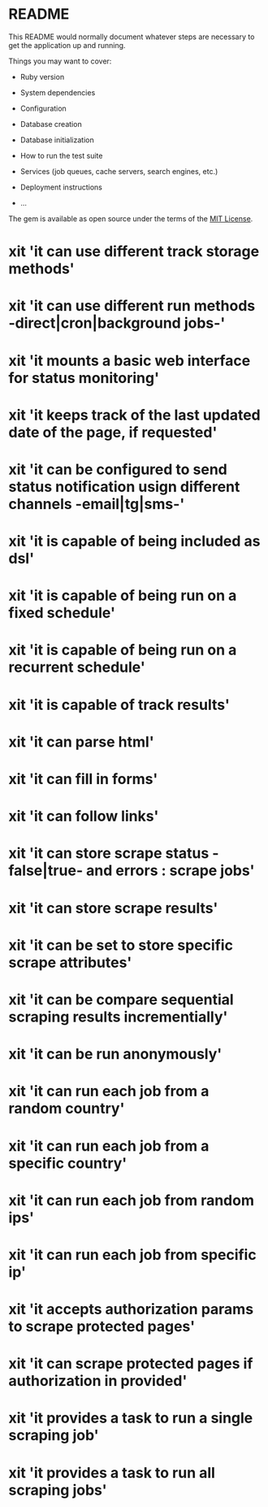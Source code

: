 # README

This README would normally document whatever steps are necessary to get the
application up and running.

Things you may want to cover:

* Ruby version

* System dependencies

* Configuration

* Database creation

* Database initialization

* How to run the test suite

* Services (job queues, cache servers, search engines, etc.)

* Deployment instructions

* ...

The gem is available as open source under the terms of the [MIT License](http://opensource.org/licenses/MIT).


  # xit 'it can use different track storage methods'
  # xit 'it can use different run methods -direct|cron|background jobs-'
  # xit 'it mounts a basic web interface for status monitoring'
  # xit 'it keeps track of the last updated date of the page, if requested'
  # xit 'it can be configured to send status notification usign different channels -email|tg|sms-'
  # xit 'it is capable of being included as dsl'
  # xit 'it is capable of being run on a fixed schedule'
  # xit 'it is capable of being run on a recurrent schedule'
  # xit 'it is capable of track results'
  # xit 'it can parse html'
  # xit 'it can fill in forms'
  # xit 'it can follow links'
  # xit 'it can store scrape status - false|true- and errors : scrape jobs'
  # xit 'it can store scrape results'
  # xit 'it can be set to store specific scrape attributes'
  # xit 'it can be compare sequential scraping results incrementially'
  # xit 'it can be run anonymously'
  # xit 'it can run each job from a random country'
  # xit 'it can run each job from a specific country'
  # xit 'it can run each job from random ips'
  # xit 'it can run each job from specific ip'
  # xit 'it accepts authorization params to scrape protected pages'
  # xit 'it can scrape protected pages if authorization in provided'
  # xit 'it provides a task to run a single scraping job'
  # xit 'it provides a task to run all scraping jobs'
